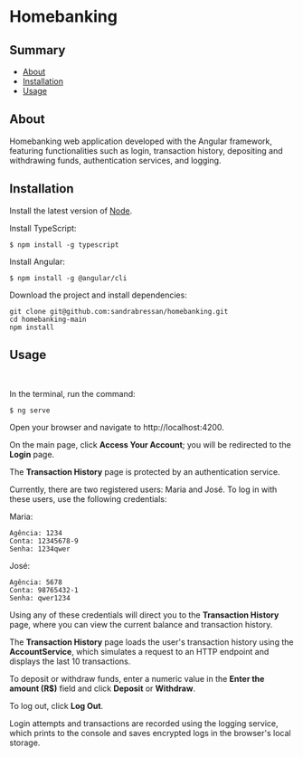 # Homebanking

## Summary

- [About](#About)
- [Installation](#Installation)
- [Usage](#Usage)

## About

Homebanking web application developed with the Angular framework, featuring functionalities such as login, transaction history, depositing and withdrawing funds, authentication services, and logging.

## Installation

Install the latest version of [Node](https://nodejs.org/en/).

Install TypeScript:

```
$ npm install -g typescript
```

Install Angular:
```
$ npm install -g @angular/cli
```

Download the project and install dependencies:

```
git clone git@github.com:sandrabressan/homebanking.git
cd homebanking-main
npm install
```

## Usage

<br>

In the terminal, run the command:

```
$ ng serve
```

Open your browser and navigate to http://localhost:4200.

On the main page, click **Access Your Account**; you will be redirected to the **Login** page.

The **Transaction History** page is protected by an authentication service.

Currently, there are two registered users: Maria and José. To log in with these users, use the following credentials:

Maria:

```
Agência: 1234
Conta: 12345678-9
Senha: 1234qwer
```
José:

```
Agência: 5678
Conta: 98765432-1
Senha: qwer1234
```
Using any of these credentials will direct you to the **Transaction History** page, where you can view the current balance and transaction history.

The **Transaction History** page loads the user's transaction history using the **AccountService**, which simulates a request to an HTTP endpoint and displays the last 10 transactions.

To deposit or withdraw funds, enter a numeric value in the **Enter the amount (R$)** field and click **Deposit** or **Withdraw**.

To log out, click **Log Out**.

Login attempts and transactions are recorded using the logging service, which prints to the console and saves encrypted logs in the browser's local storage.
